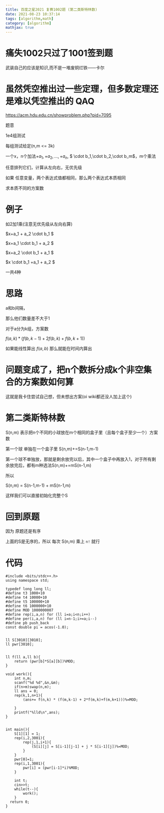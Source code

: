 ```yaml
---
title: 百度之星2021 复赛1002题 (第二类斯特林数)
date: 2021-08-23 10:37:14
tags: [algorithm,math]
category: [algorithm]
mathjax: true
---
```


# 痛失1002只过了1001签到题

武装自己的应该是知识,而不是一堆废铜烂铁——卡尔

# 虽然凭空推出过一些定理，但多数定理还是难以凭空推出的 QAQ

https://acm.hdu.edu.cn/showproblem.php?pid=7095

题意

1e4组测试

每组测试给定(n,m <= 3k)

一个x，n个加法$+a_1,+a_2,...,+a_n$, $ \cdot b_1,\cdot b_2,\cdot b_m$，m个乘法

任意排列它们，计算从左向右，无优先级

如果 任意变量，两个表达式值都相同，那么两个表达式本质相同

求本质不同的方案数

# 例子

如2加1乘(注意无优先级从左向右算)

$x+a_1 + a_2 \cdot b_1 $

$x+a_1 \cdot b_1 + a_2 $

$x+a_2 \cdot b_1 + a_1 $

$x \cdot b_1 +a_1 + a_2 $

一共4种

# 思路

a和b间隔，

那么他们数量差不大于1

对于a分为k组，方案数

$f(a,k) * (f(b,k-1)+2f(b,k)+f(b,k+1))$

如果能线性算出 $f(a,b)$ 那么就能在时间内算出

# 问题变成了，把n个数拆分成k个非空集合的方案数如何算

这就是我卡住尝试自己想，但未想出方案(oi wiki都还没人加上这个)

# 第二类斯特林数

S(n,m) 表示把n个不同的小球放在m个相同的盒子里（且每个盒子至少一个）方案数

第一个球 单独在一个盒子里 S(n,m)+=S(n-1,m-1)

第一个球不单独放，那就是剩余放完以后，其中一个盒子中再放入1，对于所有剩余放完后，都有m种选法S(n,m)+=mS(n-1,m)

所以

S(n,m) = S(n-1,m-1) + mS(n-1,m)

这样我们可以直接初始化完整个S

# 回到原题

因为 原题还是有序

上面的S是无序的，所以 每次 S(n,m) 乘上 `n!` 就行

# 代码

```cplusplus
#include <bits/stdc++.h>
using namespace std;

typedef long long ll;
#define t3 1000+10
#define t4 10000+10
#define t5 100000+10
#define t6 1000000+10
#define MOD 1000000007
#define rep(i,a,n) for (ll i=a;i<n;i++)
#define per(i,a,n) for (ll i=n-1;i>=a;i--)
#define pb push_back
const double pi = acos(-1.0);


ll S[3010][3010];
ll pwr[3010];


ll f(ll a,ll b){
    return (pwr[b]*S[a][b])%MOD;
}

void work(){
    int n,m;
    scanf("%d %d",&n,&m);
    if(n>m)swap(n,m);
    ll ans = 0;
    rep(k,1,n+1){
        (ans+= f(n,k) * (f(m,k-1) + 2*f(m,k)+f(m,k+1)))%=MOD;

    }
    printf("%lld\n",ans);
}


int main(){
    S[1][1] = 1;
    rep(i,2,3001){
        rep(j,1,i+1){
            (S[i][j] = S[i-1][j-1] + j * S[i-1][j])%=MOD;
        }
    }
    pwr[0]=1;
    rep(i,1,3001){
        pwr[i] = (pwr[i-1]*i)%MOD;
    }

    int t;
    cin>>t;
    while(t--){
        work();
    }
  return 0;
}


```







